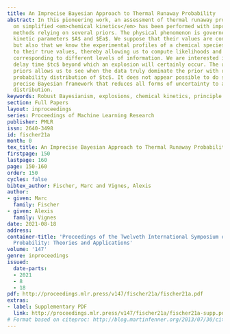 ```yaml
---
title: An Imprecise Bayesian Approach to Thermal Runaway Probability
abstract: In this pioneering work, an assessment of thermal runaway probability based
  on simplified <em>chemical kinetics</em> has been performed with imprecise Bayesian
  methods relying on several priors. The physical phenomenon is governed by two chemical
  kinetic parameters $A$ and $Ea$. We suppose that their values are considerably uncertain
  but also that we know the experimental profiles of a chemical species corresponding
  to their true values, thereby allowing us to compute likelihoods and posteriors
  corresponding to different levels of information. We are interested in the critical
  delay time $tc$ beyond which an explosion will certainly occur. The use of several
  priors allows us to see when the data truly dominate the prior with respect to the
  probability distribution of $tc$. It does not appear possible to do so in an orthodox
  precise Bayesian framework that reduces all forms of uncertainty to a single probability
  distribution.
keywords: Robust Bayesianism, explosions, chemical kinetics, principle of indifference
section: Full Papers
layout: inproceedings
series: Proceedings of Machine Learning Research
publisher: PMLR
issn: 2640-3498
id: fischer21a
month: 0
tex_title: An Imprecise Bayesian Approach to Thermal Runaway Probability
firstpage: 150
lastpage: 160
page: 150-160
order: 150
cycles: false
bibtex_author: Fischer, Marc and Vignes, Alexis
author:
- given: Marc
  family: Fischer
- given: Alexis
  family: Vignes
date: 2021-08-18
address:
container-title: 'Proceedings of the Twelveth International Symposium on Imprecise
  Probability: Theories and Applications'
volume: '147'
genre: inproceedings
issued:
  date-parts:
  - 2021
  - 8
  - 18
pdf: http://proceedings.mlr.press/v147/fischer21a/fischer21a.pdf
extras:
- label: Supplementary PDF
  link: http://proceedings.mlr.press/v147/fischer21a/fischer21a-supp.pdf
# Format based on citeproc: http://blog.martinfenner.org/2013/07/30/citeproc-yaml-for-bibliographies/
---
```

